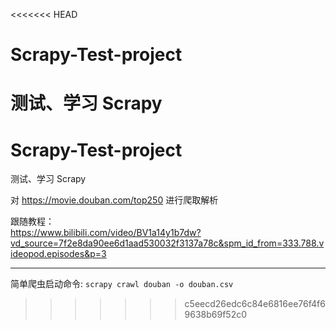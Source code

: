 <<<<<<< HEAD
# Scrapy-Test-project

测试、学习 Scrapy
=======
# Scrapy-Test-project  
测试、学习 Scrapy  
  
对 https://movie.douban.com/top250  进行爬取解析  
  
跟随教程：  
https://www.bilibili.com/video/BV1a14y1b7dw?vd_source=7f2e8da90ee6d1aad530032f3137a78c&spm_id_from=333.788.videopod.episodes&p=3  
***
简单爬虫启动命令:
`` scrapy crawl douban -o douban.csv ``
>>>>>>> c5eecd26edc6c84e6816ee76f4f69638b69f52c0
